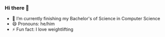 ### Hi there 👋

- 🌱 I’m currently finishing my Bachelor's of Science in Computer Science
- 😄 Pronouns: he/him
- ⚡ Fun fact: I love weightlifting
